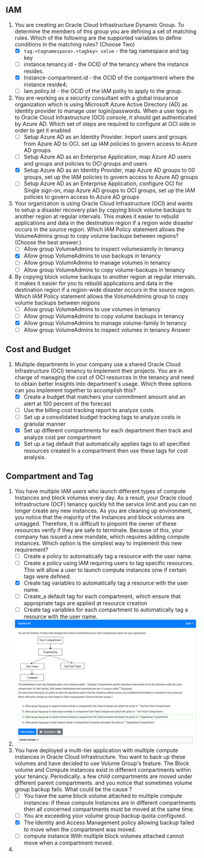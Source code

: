 ## IAM
1. You are creating an Oracle Cloud Infrastructure Dynamic Group. To determine the members of this group you are defining a set of matching rules. Which of the following are the supported variables to define conditions in the matching rules? (Choose Two) 
    - [x] `tag.<tagnamespace>.<tagkey> value` - the tag namespace and tag key 
    - [ ] instance.tenancy.id - the OCID of the tenancy where the instance resides.
    - [x] Instance-compartment.id - the OCID of the compartment where the instance reside4; 
    - [ ] lam.policy.ld - the OCID of the IAM polity to apply to the group. 
1.  You are-working as a security consultant with a global insurance organization which is using Microsoft Azure Active Directory (AD) as identity provider to manage user login/passwords. When a user logs in to Oracle Cloud Infrastructure (OCI) console, it should get authenticated by Azure AD. Which set of steps are required to configure at OCI side in order to get it enabled 
    - [ ] Setup Azure AD as an Identity Provider. Import users and groups from Azure AD to OCI. set up IAM policies to govern access to Azure AD groups
    - [ ] Setup Azure AD as an Enterprise Application, map Azure AD users and groups and policies to OCI groups and users 
    - [x] Setup Azure AD as an Identity Provider, map Azure AD groups to 00 groups, set up the IAM policies to govern access to Azure AD groups
    - [ ] Setup Azure AD as an Enterprise Application, configure OCI for Single sign-on, map Azure AD groups to OCI groups, set up the IAM policies to govern access to Azure AD groups 

1. Your organization is using Oracle Cloud Infrastructure (OCI) and wants to setup a disaster recovery plan by copying block volume backups to another region at regular intervals. This makes it easier to rebuild applications and data in the destination region if a region wide disaster occurs in the source region. Which IAM Policy statement allows the VolumeAdmins group to copy volume backups between regions? (Choose the best answer.) 
    - [ ] Allow group VolumeAdmins to inspect volumesiamily in tenancy 
    - [x] Allow group VolumeAdmins to use backups in tenancy 
    - [ ] Allow group VolumrAdmins to manage volumes in tenancy 
    - [ ] Allow group VolumeAdmins to copy volume-backups in tenancy 

1. By copying block volume backups to another region at regular intervals. it makes it easier for you to rebuild applications and data in the destination region if a region-wide disaster occurs in the source region. 
Which IAM Policy statement allows the VolumeAdmins group to copy volume backups between regions 
    - [ ] Allow group VolumeAdmins to use volumes in tenancy 
    - [ ] Allow group VolumeAdmins to copy volume backups in tenancy 
    - [x] Allow group VolumeAdmins to manage volume-family In tenancy 
    - [ ] Allow group VolumeAdmins to inspect volumes in tenancy Answer 

## Cost and Budget

1. Multiple departments In your company use a shared Oracle Cloud Infrastructure (OCI) tenancy to Implement their projects. You are in charge of managing the cost of OCI resources in the tenancy and need to obtain better Insights Into department's usage. Which three options can you implement together to accomplish this? 
    - [x] Create a budget that matchers your commitment amount and an alert at 100 percent of the forecast
    - [ ] Use the billing cost tracking report to analyze costs. 
    - [ ] Set up a consolidated budget tracking tags to analyze costs in granular manner
    - [x] Set up different compartments for each department then track and analyze cost per compartment
    - [x] Set up a tag default that automatically applies tags to all specified resources created In a compartment then use these tags for cost analysis. 

## Compartment and Tag
1. You have multiple IAM users who launch different types of compute Instances and block volumes every day. As a result, your Oracle cloud Infrastructure (OCF) tenancy quickly hit the service limit and you can no longer create any new instances. As you are cleaning up environment, you notice that the majority of the Instances and block volumes are untagged. Therefore, It is difficult to pinpoint the owner of these resources verify if they are safe to terminate. Because of this, your company has issued a new mandate, which requires adding compute instances. Which option is the simplest way to implement this new requirement? 
    - [ ] Create a policy to automatically tag a resource with the user name. 
    - [ ] Create a policy using IAM requiring users to tag specific resources. This will allow a user to launch compute instances onw if certain tags were defined. 
    - [x] Create tag variables to automatically tag a resource with the user name. 
    - [ ] Create_a default tag for each compartment, which ensure that appropriate tags are applied at resource creation 
    - [ ] Create tag variables for each compartment to automatically tag a resource with the user name. 
1. ![](./图片7.png)
1. You have deployed a multi-tier application with multiple compute instances in Oracle Cloud Infrastructure. You want to back up these volumes and have decided to use Volume Group's feature. The Block volume and Compute instances exist in different compartments within your tenancy. 
Periodically. a few child compartments are moved under different parent compartments. and you notice that sometimes volume group backup fails. 
What could be the cause ? 
    - [ ] You have the same block volume attached to multiple compute instances: if these compute Instances are in different compartments then all concerned compartments must be moved at the same time. 
    - [ ] You are exceeding your volume group backup quota configured. 
    - [x] The Identity and Access Management policy allowing backup failed to move when the compartment was moved. 
    - [ ] compute instance With multiple block volumes attached cannot move when a compartment moved. 
1. 

